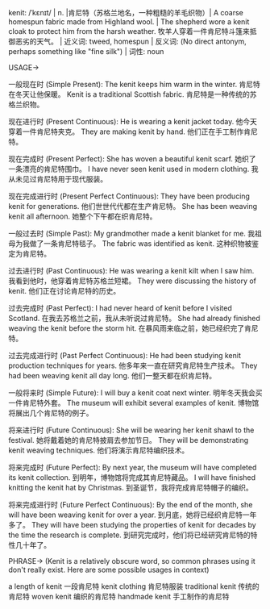 kenit: /ˈkɛnɪt/ | n. |肯尼特（苏格兰地名，一种粗糙的羊毛织物）| A coarse homespun fabric made from Highland wool. |  The shepherd wore a kenit cloak to protect him from the harsh weather. 牧羊人穿着一件肯尼特斗篷来抵御恶劣的天气。 | 近义词: tweed, homespun | 反义词:  (No direct antonym, perhaps something like "fine silk") | 词性: noun

USAGE->

一般现在时 (Simple Present):
The kenit keeps him warm in the winter.  肯尼特在冬天让他保暖。
Kenit is a traditional Scottish fabric. 肯尼特是一种传统的苏格兰织物。

现在进行时 (Present Continuous):
He is wearing a kenit jacket today. 他今天穿着一件肯尼特夹克。
They are making kenit by hand. 他们正在手工制作肯尼特。

现在完成时 (Present Perfect):
She has woven a beautiful kenit scarf. 她织了一条漂亮的肯尼特围巾。
I have never seen kenit used in modern clothing. 我从未见过肯尼特用于现代服装。

现在完成进行时 (Present Perfect Continuous):
They have been producing kenit for generations. 他们世世代代都在生产肯尼特。
She has been weaving kenit all afternoon. 她整个下午都在织肯尼特。

一般过去时 (Simple Past):
My grandmother made a kenit blanket for me. 我祖母为我做了一条肯尼特毯子。
The fabric was identified as kenit.  这种织物被鉴定为肯尼特。

过去进行时 (Past Continuous):
He was wearing a kenit kilt when I saw him. 我看到他时，他穿着肯尼特苏格兰短裙。
They were discussing the history of kenit. 他们正在讨论肯尼特的历史。

过去完成时 (Past Perfect):
I had never heard of kenit before I visited Scotland. 在我去苏格兰之前，我从未听说过肯尼特。
She had already finished weaving the kenit before the storm hit. 在暴风雨来临之前，她已经织完了肯尼特。

过去完成进行时 (Past Perfect Continuous):
He had been studying kenit production techniques for years. 他多年来一直在研究肯尼特生产技术。
They had been weaving kenit all day long. 他们一整天都在织肯尼特。

一般将来时 (Simple Future):
I will buy a kenit coat next winter. 明年冬天我会买一件肯尼特外套。
The museum will exhibit several examples of kenit. 博物馆将展出几个肯尼特的例子。

将来进行时 (Future Continuous):
She will be wearing her kenit shawl to the festival. 她将戴着她的肯尼特披肩去参加节日。
They will be demonstrating kenit weaving techniques. 他们将演示肯尼特编织技术。

将来完成时 (Future Perfect):
By next year, the museum will have completed its kenit collection. 到明年，博物馆将完成其肯尼特藏品。
I will have finished knitting the kenit hat by Christmas. 到圣诞节，我将完成肯尼特帽子的编织。

将来完成进行时 (Future Perfect Continuous):
By the end of the month, she will have been weaving kenit for over a year. 到月底，她将已经织肯尼特一年多了。
They will have been studying the properties of kenit for decades by the time the research is complete. 到研究完成时，他们将已经研究肯尼特的特性几十年了。

PHRASE->
(Kenit is a relatively obscure word, so common phrases using it don't really exist.  Here are some possible usages in context)

a length of kenit 一段肯尼特
kenit clothing 肯尼特服装
traditional kenit 传统的肯尼特
woven kenit 编织的肯尼特
handmade kenit 手工制作的肯尼特
